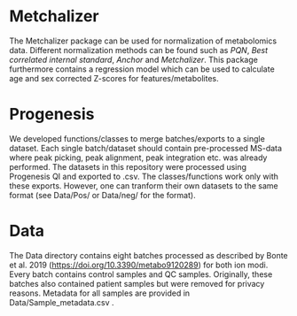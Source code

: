 # Metchalizer
The Metchalizer package can be used for normalization of metabolomics data. Different normalization methods can be found such as *PQN*, *Best correlated internal standard*, *Anchor* and *Metchalizer*. This package furthermore contains a regression model which can be used to calculate age and sex corrected Z-scores for features/metabolites.

# Progenesis
We developed functions/classes to merge batches/exports to a single dataset. Each single batch/dataset should contain pre-processed MS-data where peak picking, peak alignment, peak integration etc. was already performed. The datasets in this repository were processed using Progenesis QI and exported to .csv. The classes/functions work only with these exports. However, one can tranform their own datasets to the same format (see Data/Pos/ or Data/neg/ for the format).

# Data 
The Data directory contains eight batches processed as described by Bonte et al. 2019 (https://doi.org/10.3390/metabo9120289) for both ion modi. Every batch contains control samples and QC samples. Originally, these batches also contained patient samples but were removed for privacy reasons. Metadata for all samples are provided in Data/Sample_metadata.csv .



